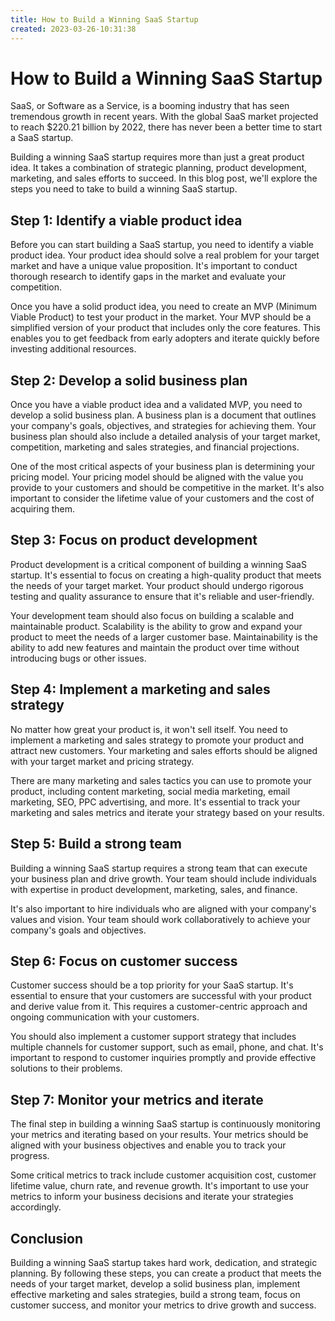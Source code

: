 ```yaml
---
title: How to Build a Winning SaaS Startup
created: 2023-03-26-10:31:38
---
```


# How to Build a Winning SaaS Startup

SaaS, or Software as a Service, is a booming industry that has seen tremendous growth in recent years. With the global SaaS market projected to reach $220.21 billion by 2022, there has never been a better time to start a SaaS startup.

Building a winning SaaS startup requires more than just a great product idea. It takes a combination of strategic planning, product development, marketing, and sales efforts to succeed. In this blog post, we'll explore the steps you need to take to build a winning SaaS startup.

## Step 1: Identify a viable product idea

Before you can start building a SaaS startup, you need to identify a viable product idea. Your product idea should solve a real problem for your target market and have a unique value proposition. It's important to conduct thorough research to identify gaps in the market and evaluate your competition.

Once you have a solid product idea, you need to create an MVP (Minimum Viable Product) to test your product in the market. Your MVP should be a simplified version of your product that includes only the core features. This enables you to get feedback from early adopters and iterate quickly before investing additional resources.

## Step 2: Develop a solid business plan

Once you have a viable product idea and a validated MVP, you need to develop a solid business plan. A business plan is a document that outlines your company's goals, objectives, and strategies for achieving them. Your business plan should also include a detailed analysis of your target market, competition, marketing and sales strategies, and financial projections.

One of the most critical aspects of your business plan is determining your pricing model. Your pricing model should be aligned with the value you provide to your customers and should be competitive in the market. It's also important to consider the lifetime value of your customers and the cost of acquiring them.

## Step 3: Focus on product development

Product development is a critical component of building a winning SaaS startup. It's essential to focus on creating a high-quality product that meets the needs of your target market. Your product should undergo rigorous testing and quality assurance to ensure that it's reliable and user-friendly.

Your development team should also focus on building a scalable and maintainable product. Scalability is the ability to grow and expand your product to meet the needs of a larger customer base. Maintainability is the ability to add new features and maintain the product over time without introducing bugs or other issues.

## Step 4: Implement a marketing and sales strategy

No matter how great your product is, it won't sell itself. You need to implement a marketing and sales strategy to promote your product and attract new customers. Your marketing and sales efforts should be aligned with your target market and pricing strategy.

There are many marketing and sales tactics you can use to promote your product, including content marketing, social media marketing, email marketing, SEO, PPC advertising, and more. It's essential to track your marketing and sales metrics and iterate your strategy based on your results.

## Step 5: Build a strong team

Building a winning SaaS startup requires a strong team that can execute your business plan and drive growth. Your team should include individuals with expertise in product development, marketing, sales, and finance.

It's also important to hire individuals who are aligned with your company's values and vision. Your team should work collaboratively to achieve your company's goals and objectives.

## Step 6: Focus on customer success

Customer success should be a top priority for your SaaS startup. It's essential to ensure that your customers are successful with your product and derive value from it. This requires a customer-centric approach and ongoing communication with your customers.

You should also implement a customer support strategy that includes multiple channels for customer support, such as email, phone, and chat. It's important to respond to customer inquiries promptly and provide effective solutions to their problems.

## Step 7: Monitor your metrics and iterate

The final step in building a winning SaaS startup is continuously monitoring your metrics and iterating based on your results. Your metrics should be aligned with your business objectives and enable you to track your progress.

Some critical metrics to track include customer acquisition cost, customer lifetime value, churn rate, and revenue growth. It's important to use your metrics to inform your business decisions and iterate your strategies accordingly.

## Conclusion

Building a winning SaaS startup takes hard work, dedication, and strategic planning. By following these steps, you can create a product that meets the needs of your target market, develop a solid business plan, implement effective marketing and sales strategies, build a strong team, focus on customer success, and monitor your metrics to drive growth and success.
